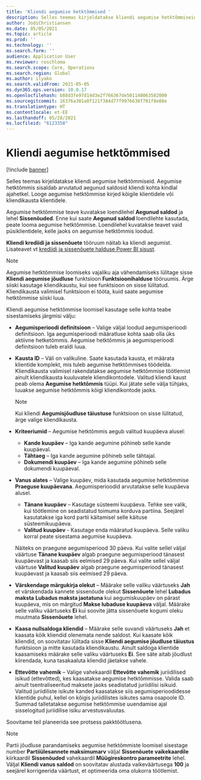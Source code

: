 ```yaml
---
title: 'Kliendi aegumise hetktõmmised '
description: Selles teemas kirjeldatakse kliendi aegumise hetktõmmiseid. Aegumise hetktõmmis sisaldab arvutatud aegunud saldosid kliendi kohta kindlal ajahetkel.
author: JodiChristiansen
ms.date: 05/05/2021
ms.topic: article
ms.prod: ''
ms.technology: ''
ms.search.form: ''
audience: Application User
ms.reviewer: roschloma
ms.search.scope: Core, Operations
ms.search.region: Global
ms.author: ilyako
ms.search.validFrom: 2021-05-05
ms.dyn365.ops.version: 10.0.17
ms.openlocfilehash: b88d3fe97d14d3e2f766367de501148063582000
ms.sourcegitcommit: 16376a301a0f121f384d77f9976638f701f8e88e
ms.translationtype: HT
ms.contentlocale: et-EE
ms.lasthandoff: 05/28/2021
ms.locfileid: "6123358"
---
```

# <a name="customer-aging-snapshots"></a>Kliendi aegumise hetktõmmised 

[!include [banner](../includes/banner.md)]

Selles teemas kirjeldatakse kliendi aegumise hetktõmmiseid. Aegumise hetktõmmis sisaldab arvutatud aegunud saldosid kliendi kohta kindlal ajahetkel. Looge aegumise hetktõmmise kirjed kõigile klientidele või kliendikausta klientidele.

Aegumise hetktõmmise teave kuvatakse loendilehel **Aegunud saldod** ja lehel **Sissenõuded**. Enne kui saate **Aegunud saldod** loendilehte kasutada, peate looma aegumise hetktõmmise. Loendilehel kuvatakse teavet vaid püsiklientidele, kelle jaoks on aegumise hetktõmmis loodud.

**Kliendi krediidi ja sissenõuete** tööruum näitab ka kliendi aegumist. Lisateavet vt [krediidi ja sissenõuete halduse Power BI sisust](credit-collections-power-bi.md).

> [!NOTE]
> Aegumise hetktõmmise loomiseks vajaliku aja vähendamiseks lülitage sisse **Kliendi aegumise jõudluse** funktsioon **Funktsioonihalduse** tööruumis. Ärge siiski kasutage kliendikaustu, kui see funktsioon on sisse lülitatud. Kliendikausta valimisel funktsioon ei tööta, kuid saate aegumise hetktõmmise siiski luua.

Kliendi aegumise hetktõmmise loomisel kasutage selle kohta teabe sisestamiseks järgmisi välju:

- **Aegumisperioodi definitsioon** – Valige väljal loodud aegumisperioodi definitsioon. Iga aegumisperioodi määratluse kohta saab olla üks aktiivne hetketõmmis. Aegumise hetktõmmis ja aegumisperioodi definitsioon tuleb eraldi luua.
- **Kausta ID** – Väli on valikuline. Saate kasutada kausta, et määrata klientide komplekt, mis tuleb aegumise hetktõmmises töödelda. Kliendikausta valimisel rakendatakse aegumise hetktõmmise töötlemist ainult kliendikausta kuuluvatele kliendikontodele. Valitud kliendi kaust peab olema **Aegumise hetktõmmis** tüüpi. Kui jätate selle välja tühjaks, luuakse aegumise hetktõmmis kõigi kliendikontode jaoks.

    > [!NOTE]
    > Kui kliendi **Aegumisjõudluse täiustuse** funktsioon on sisse lülitatud, ärge valige kliendikausta.

- **Kriteeriumid** – Aegumise hetktõmmis aegub valitud kuupäeva alusel:

    - **Kande kuupäev** – Iga kande aegumine põhineb selle kande kuupäeval.
    - **Tähtaeg** – Iga kande aegumine põhineb selle tähtajal.
    - **Dokumendi kuupäev** – Iga kande aegumine põhineb selle dokumendi kuupäeval.

- **Vanus alates** – Valige kuupäev, mida kasutada aegumise hetktõmmise **Praeguse kuupäevana**. Aegumisperioodid arvutatakse selle kuupäeva alusel. 

    - **Tänane kuupäev** – Kasutage süsteemi kuupäeva. Tehke see valik, kui töötlemine on seadistatud toimuma korduva partiina. Seejärel kasutatakse iga kord partii käitamisel selle käituse süsteemikuupäeva.
    - **Valitud kuupäev** - Kasutage enda määratud kuupäeva. Selle valiku korral peate sisestama aegumise kuupäeva.

    Näiteks on praegune aegumisperiood 30 päeva. Kui valite sellel väljal väärtuse **Tänane kuupäev** algab praegune aegumisperiood tänasest kuupäevast ja kaasab siis eelmised 29 päeva. Kui valite sellel väljal väärtuse **Valitud kuupäev** algab praegune aegumisperiood tänasest kuupäevast ja kaasab siis eelmised 29 päeva.

- **Värskendage märgukirja olekut** – Määrake selle valiku väärtuseks **Jah** et värskendada kannete sissenõude olekut **Sissenõuete** lehel **Lubadus maksta** **Lubadus maksta jaotatuna** kui aegumiskuupäev on pärast kuupäeva, mis on märgitud **Makse lubaduse kuupäeva** väljal. Määrake selle valiku väärtuseks **Ei** kui soovite jätta sissenõuete kogumi oleku muutmata **Sissenõuete** lehel.
- **Kaasa nullsaldoga kliendid** – Määrake selle suvandi väärtuseks **Jah** et kaasata kõik kliendid olenemata nende saldost. Kui kaasate kõik kliendid, on soovitatav lülitada sisse **Kliendi aegumise jõudluse täiustus** funktsioon ja mitte kasutada kliendikaustu. Ainult saldoga klientide kaasamiseks määrake selle valiku väärtuseks **Ei**. See säte aitab jõudlust kiirendada, kuna tasakaaluta kliendid jäetakse vahele.
- **Ettevõtte vahemik** – Valige vahekaardil **Ettevõtte vahemik** juriidilised isikud (ettevõtted), kes kaasatakse aegumise hetktõmmisse. Valida saab ainult tsentraliseeritud maksete jaoks seadistatud juriidilisi isikuid. Valitud juriidiliste isikute kanded kaasatakse siis aegumisperioodidesse klientide puhul, kellel on kõigis juriidilistes isikutes sama osapoole ID. Summad talletatakse aegumise hetktõmmise uuendamise ajal sisselogitud juriidilise isiku arvestusvaluutas.

Soovitame teil planeerida see protsess pakktöötlusena.

> [!NOTE]
> Partii jõudluse parandamiseks aegumise hetktõmmiste loomisel sisestage number **Partiiülesannete maksimumarv** väljal **Sissenõuete vaikekaardile** kiirkaardil **Sissenõuded** vahekaardil **Müügireskontro parameetrite** lehel. Väljal **Kliendi vanus saldod** on soovitatav alustada vaikeväärtusega **100** ja seejärel korrigeerida väärtust, et optimeerida oma olukorra töötlemist.

